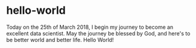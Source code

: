 # hello-world
Today on the 25th of March 2018, I begin my journey to become an excellent data scientist. May the journey be blessed by God, and here's to be better world and better life. Hello World!

